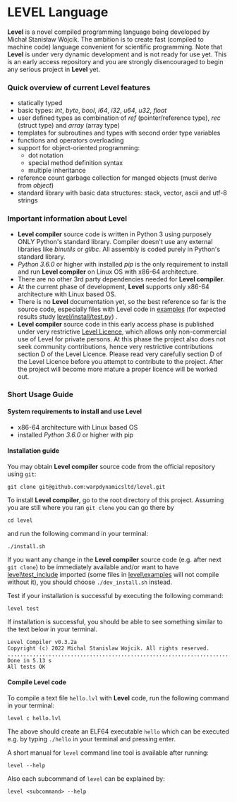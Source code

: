 # LEVEL Language

**Level** is a novel compiled programming language being developed by Michał Stanisław Wójcik.
The ambition is to create fast (compiled to machine code) language convenient for 
scientific programming.
Note that **Level** is under very dynamic development and is not ready for use yet.
This is an early access repository and you are strongly disencouraged to begin any serious project 
in **Level** yet.

### Quick overview of current Level features
- statically typed
- basic types: <i>int</i>, <i>byte</i>, <i>bool</i>, <i>i64</i>, <i>i32</i>, <i>u64</i>, <i>u32</i>, <i>float</i> 
- user defined types as combination of <i>ref</i> (pointer/reference type), <i>rec</i> (struct type) and <i>array</i> (array type)
- templates for subroutines and types with second order type variables
- functions and operators overloading
- support for object-oriented programming:
  - dot notation
  - special method definition syntax
  - multiple inheritance
- reference count garbage collection for manged objects (must derive from <i>object</i>)
- standard library with basic data structures: stack, vector, ascii and utf-8 strings

### Important information about Level

- **Level compiler** source code is written in Python 3 using purposely ONLY Python's standard library. Compiler doesn't use any external libraries like 
<i>binutils</i> or <i>glibc</i>. All assembly is coded purely in Python's standard library.
- <i>Python 3.6.0</i> or higher with installed <i>pip</i> is the only requirement to install and run **Level compiler** 
on Linux OS with x86-64 architecture.
- There are no other 3rd party dependencies needed for **Level compiler**.
- At the current phase of development, **Level** supports only x86-64 architecture with Linux based OS.
- There is no **Level** documentation yet, so the best reference so far is the source code, 
especially files with Level code in [examples](examples) (for expected results study 
[level/install/test.py](level/install/test.py)) .
- **Level compiler** source code in this early access phase is published under very restrictive [Level Licence](LICENCE.md), 
which allows only non-commercial use of Level for private persons. At this phase the project also 
does not seek community contributions, hence very restrictive contributions section D of the Level Licence.
Please read very carefully section D of the Level Licence before you attempt to contribute to the project.
After the project will become more mature a proper licence will be worked out.
 
### Short Usage Guide

#### System requirements to install and use Level
* x86-64 architecture with Linux based OS
* installed <i>Python 3.6.0</i> or higher with pip

#### Installation guide

You may obtain **Level compiler** source code from the official repository using `git`: 
```
git clone git@github.com:warpdynamicsltd/level.git
```
To install **Level compiler**, go to the root directory of this project.
Assuming you are still where you ran `git clone` you can go there by

```
cd level
```
and run the following command in your terminal:
```
./install.sh
```

If you want any change in the **Level compiler** source code (e.g. after next `git clone`) to be immediately available 
and/or want to have [level\test_include](test_include) imported 
(some files in [level\examples](examples) will not compile without it),
you should choose `./dev_install.sh`
instead.

Test if your installation is successful by executing the following command:

```
level test
```

If installation is successful, you should be able to see something 
similar to the text below in your terminal. 
```
Level Compiler v0.3.2a
Copyright (c) 2022 Michal Stanislaw Wojcik. All rights reserved.
..........................................................................................................................
Done in 5.13 s
All tests OK
```
#### Compile Level code

To compile a text file `hello.lvl` with **Level** code, run the following command 
in your terminal:
```
level c hello.lvl
```
The above should create an ELF64 executable `hello` which
can be executed e.g.
by typing `./hello` in your terminal and pressing enter.

A short manual for `level` command line tool is available after running:
```
level --help
```
Also each subcommand of `level` can be explained by:
```
level <subcommand> --help
```